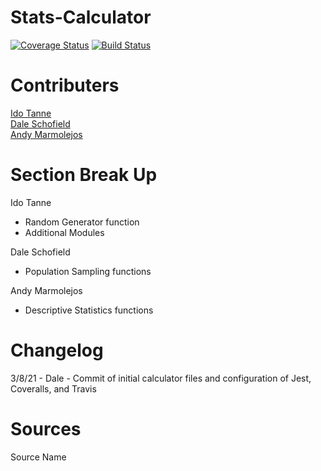 # Stats-Calculator
[![Coverage Status](https://coveralls.io/repos/github/IS219-Spring21/Stats-Calculator/badge.svg?branch=master)](https://coveralls.io/github/IS219-Spring21/Stats-Calculator?branch=master)
[![Build Status](https://travis-ci.com/IS219-Spring21/Stats-Calculator.svg?branch=master)](https://travis-ci.com/IS219-Spring21/Stats-Calculator)

# Contributers
[Ido Tanne](https://github.com/itanne99)<br>
[Dale Schofield](https://github.com/djs93)<br>
[Andy Marmolejos](https://github.com/andyrm8052)<br>

# Section Break Up
Ido Tanne
  - Random Generator function
  - Additional Modules

Dale Schofield
  - Population Sampling functions

Andy Marmolejos
  - Descriptive Statistics functions

# Changelog
3/8/21 - Dale - Commit of initial calculator files and configuration of Jest, Coveralls, and Travis
# Sources

Source Name

